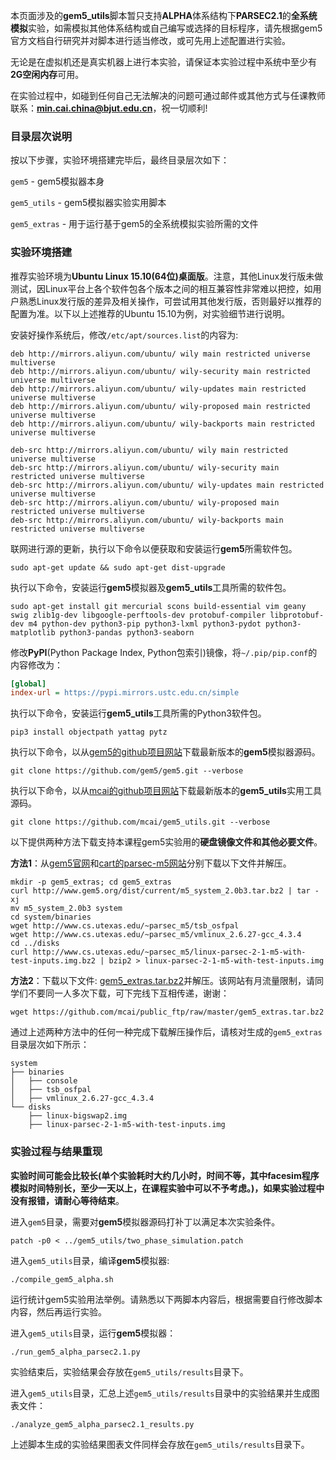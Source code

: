 本页面涉及的**gem5_utils**脚本暂只支持**ALPHA**体系结构下**PARSEC2.1**的**全系统模拟**实验，如需模拟其他体系结构或自己编写或选择的目标程序，请先根据gem5官方文档自行研究并对脚本进行适当修改，或可先用上述配置进行实验。

无论是在虚拟机还是真实机器上进行本实验，请保证本实验过程中系统中至少有**2G空闲内存**可用。

在实验过程中，如碰到任何自己无法解决的问题可通过邮件或其他方式与任课教师联系：**min.cai.china@bjut.edu.cn**，祝一切顺利!

### 目录层次说明
按以下步骤，实验环境搭建完毕后，最终目录层次如下：

`gem5` - gem5模拟器本身

`gem5_utils` - gem5模拟器实验实用脚本

`gem5_extras` - 用于运行基于gem5的全系统模拟实验所需的文件

### 实验环境搭建
推荐实验环境为**Ubuntu Linux 15.10(64位)桌面版**。注意，其他Linux发行版未做测试，因Linux平台上各个软件包各个版本之间的相互兼容性非常难以把控，如用户熟悉Linux发行版的差异及相关操作，可尝试用其他发行版，否则最好以推荐的配置为准。以下以上述推荐的Ubuntu 15.10为例，对实验细节进行说明。

安装好操作系统后，修改`/etc/apt/sources.list`的内容为:

```
deb http://mirrors.aliyun.com/ubuntu/ wily main restricted universe multiverse
deb http://mirrors.aliyun.com/ubuntu/ wily-security main restricted universe multiverse
deb http://mirrors.aliyun.com/ubuntu/ wily-updates main restricted universe multiverse
deb http://mirrors.aliyun.com/ubuntu/ wily-proposed main restricted universe multiverse
deb http://mirrors.aliyun.com/ubuntu/ wily-backports main restricted universe multiverse

deb-src http://mirrors.aliyun.com/ubuntu/ wily main restricted universe multiverse
deb-src http://mirrors.aliyun.com/ubuntu/ wily-security main restricted universe multiverse
deb-src http://mirrors.aliyun.com/ubuntu/ wily-updates main restricted universe multiverse
deb-src http://mirrors.aliyun.com/ubuntu/ wily-proposed main restricted universe multiverse
deb-src http://mirrors.aliyun.com/ubuntu/ wily-backports main restricted universe multiverse
```
 
联网进行源的更新，执行以下命令以便获取和安装运行**gem5**所需软件包。

```
sudo apt-get update && sudo apt-get dist-upgrade
```

执行以下命令，安装运行**gem5**模拟器及**gem5_utils**工具所需的软件包。

```
sudo apt-get install git mercurial scons build-essential vim geany swig zlib1g-dev libgoogle-perftools-dev protobuf-compiler libprotobuf-dev m4 python-dev python3-pip python3-lxml python3-pydot python3-matplotlib python3-pandas python3-seaborn
```

修改**PyPI**(Python Package Index, Python包索引)镜像，将`~/.pip/pip.conf`的内容修改为：

```ini
[global]
index-url = https://pypi.mirrors.ustc.edu.cn/simple
```

执行以下命令，安装运行**gem5_utils**工具所需的Python3软件包。

```
pip3 install objectpath yattag pytz
```

执行以下命令，以从[gem5的github项目网站](https://github.com/gem5/gem5)下载最新版本的**gem5**模拟器源码。

```
git clone https://github.com/gem5/gem5.git --verbose
```

执行以下命令，以从[mcai的github项目网站](https://github.com/mcai/gem5_utils)下载最新版本的**gem5_utils**实用工具源码。

```
git clone https://github.com/mcai/gem5_utils.git --verbose
```

以下提供两种方法下载支持本课程gem5实验用的**硬盘镜像文件和其他必要文件**。

**方法1**：从[gem5官网](http://www.gem5.org/)和[cart的parsec-m5网站](http://www.cs.utexas.edu/~cart/parsec_m5/)分别下载以下文件并解压。

```
mkdir -p gem5_extras; cd gem5_extras
curl http://www.gem5.org/dist/current/m5_system_2.0b3.tar.bz2 | tar -xj
mv m5_system_2.0b3 system
cd system/binaries
wget http://www.cs.utexas.edu/~parsec_m5/tsb_osfpal
wget http://www.cs.utexas.edu/~parsec_m5/vmlinux_2.6.27-gcc_4.3.4
cd ../disks
curl http://www.cs.utexas.edu/~parsec_m5/linux-parsec-2-1-m5-with-test-inputs.img.bz2 | bzip2 > linux-parsec-2-1-m5-with-test-inputs.img
```

**方法2**：下载以下文件: [gem5_extras.tar.bz2](https://github.com/mcai/public_ftp/raw/master/gem5_extras.tar.bz2)并解压。该网站有月流量限制，请同学们不要同一人多次下载，可下完线下互相传递，谢谢：

```
wget https://github.com/mcai/public_ftp/raw/master/gem5_extras.tar.bz2
```

通过上述两种方法中的任何一种完成下载解压操作后，请核对生成的`gem5_extras`目录层次如下所示：

```
system
├── binaries
│   ├── console
│   ├── tsb_osfpal
│   ├── vmlinux_2.6.27-gcc_4.3.4
└── disks
    ├── linux-bigswap2.img
    ├── linux-parsec-2-1-m5-with-test-inputs.img
```

### 实验过程与结果重现

**实验时间可能会比较长(单个实验耗时大约几小时，时间不等，其中facesim程序模拟时间特别长，至少一天以上，在课程实验中可以不予考虑。)，如果实验过程中没有报错，请耐心等待结束**。

进入`gem5`目录，需要对**gem5**模拟器源码打补丁以满足本次实验条件。

```
patch -p0 < ../gem5_utils/two_phase_simulation.patch
```

进入`gem5_utils`目录，编译**gem5**模拟器:

```
./compile_gem5_alpha.sh
```

运行统计gem5实验用法举例。请熟悉以下两脚本内容后，根据需要自行修改脚本内容，然后再运行实验。

进入`gem5_utils`目录，运行**gem5**模拟器：

```
./run_gem5_alpha_parsec2.1.py
```

实验结束后，实验结果会存放在`gem5_utils/results`目录下。

进入`gem5_utils`目录，汇总上述`gem5_utils/results`目录中的实验结果并生成图表文件：

```
./analyze_gem5_alpha_parsec2.1_results.py
```

上述脚本生成的实验结果图表文件同样会存放在`gem5_utils/results`目录下。